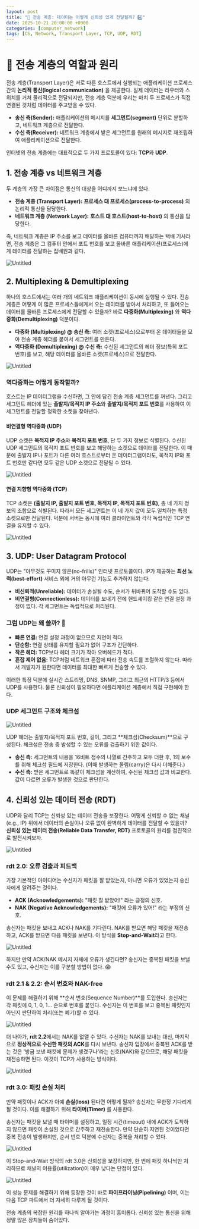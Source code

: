 ```yaml
---
layout: post
title: "🚚 전송 계층: 데이터는 어떻게 신뢰성 있게 전달될까? 4️⃣"
date: 2025-10-21 20:00:00 +0900
categories: [computer_network]
tags: [CS, Network, Transport Layer, TCP, UDP, RDT]
---
```


# 📨 전송 계층의 역할과 원리

전송 계층(Transport Layer)은 서로 다른 호스트에서 실행되는 애플리케이션 프로세스 간의 **논리적 통신(logical communication)** 을 제공한다. 실제 데이터는 라우터와 스위치를 거쳐 물리적으로 전달되지만, 전송 계층 덕분에 우리는 마치 두 프로세스가 직접 연결된 것처럼 데이터를 주고받을 수 있다.

- **송신 측(Sender):** 애플리케이션의 메시지를 **세그먼트(segment)** 단위로 분할하고, 네트워크 계층으로 전달한다.
- **수신 측(Receiver):** 네트워크 계층에서 받은 세그먼트를 원래의 메시지로 재조립하여 애플리케이션으로 전달한다.

인터넷의 전송 계층에는 대표적으로 두 가지 프로토콜이 있다: **TCP**와 **UDP**.

## 1. 전송 계층 vs 네트워크 계층

두 계층의 가장 큰 차이점은 통신의 대상을 어디까지 보느냐에 있다.

- **전송 계층 (Transport Layer):** **프로세스 대 프로세스(process-to-process)** 의 논리적 통신을 담당한다.
- **네트워크 계층 (Network Layer):** **호스트 대 호스트(host-to-host)** 의 통신을 담당한다.

즉, 네트워크 계층은 IP 주소를 보고 데이터를 올바른 컴퓨터까지 배달하는 택배 기사라면, 전송 계층은 그 컴퓨터 안에서 포트 번호를 보고 올바른 애플리케이션(프로세스)에게 데이터를 전달하는 집배원과 같다.

![Untitled](../../assets/images/computer_network_4/Untitled.png)

## 2. Multiplexing & Demultiplexing

하나의 호스트에서는 여러 개의 네트워크 애플리케이션이 동시에 실행될 수 있다. 전송 계층은 어떻게 이 많은 프로세스들에게서 오는 데이터를 받아서 처리하고, 또 들어오는 데이터를 올바른 프로세스에게 전달할 수 있을까? 바로 **다중화(Multiplexing)** 와 **역다중화(Demultiplexing)** 덕분이다.

- **다중화 (Multiplexing) @ 송신 측:** 여러 소켓(프로세스)으로부터 온 데이터들을 모아 전송 계층 헤더를 붙여서 세그먼트를 만든다.
- **역다중화 (Demultiplexing) @ 수신 측:** 수신된 세그먼트의 헤더 정보(특히 포트 번호)를 보고, 해당 데이터를 올바른 소켓(프로세스)으로 전달한다.

![Untitled](/assets/images/computer_network_4/Untitled%201.png)

### 역다중화는 어떻게 동작할까?

호스트는 IP 데이터그램을 수신하면, 그 안에 담긴 전송 계층 세그먼트를 꺼낸다. 그리고 세그먼트 헤더에 있는 **출발지/목적지 IP 주소**와 **출발지/목적지 포트 번호**를 사용하여 이 세그먼트를 전달할 정확한 소켓을 찾아낸다.

#### 비연결형 역다중화 (UDP)

UDP 소켓은 **목적지 IP 주소**와 **목적지 포트 번호**, 단 두 가지 정보로 식별된다. 수신된 UDP 세그먼트의 목적지 포트 번호를 보고 해당하는 소켓으로 데이터를 전달한다. 이 때문에 출발지 IP나 포트가 다른 여러 호스트로부터 온 데이터그램이라도, 목적지 IP와 포트 번호만 같다면 모두 같은 UDP 소켓으로 전달될 수 있다.

![Untitled](/assets/images/computer_network_4/Untitled%202.png)

#### 연결 지향형 역다중화 (TCP)

TCP 소켓은 **(출발지 IP, 출발지 포트 번호, 목적지 IP, 목적지 포트 번호)**, 총 네 가지 정보의 조합으로 식별된다. 따라서 모든 세그먼트는 이 네 가지 값이 모두 일치하는 특정 소켓으로만 전달된다. 덕분에 서버는 동시에 여러 클라이언트와 각각 독립적인 TCP 연결을 유지할 수 있다.

![Untitled](/assets/images/computer_network_4/Untitled%203.png)

## 3. UDP: User Datagram Protocol

UDP는 "아무것도 꾸미지 않은(no-frills)" 인터넷 프로토콜이다. IP가 제공하는 **최선 노력(best-effort)** 서비스 외에 거의 아무런 기능도 추가하지 않는다.

- **비신뢰적(Unreliable):** 데이터가 손실될 수도, 순서가 뒤바뀌어 도착할 수도 있다.
- **비연결형(Connectionless):** 데이터를 보내기 전에 핸드셰이킹 같은 연결 설정 과정이 없다. 각 세그먼트는 독립적으로 처리된다.

### 그럼 UDP는 왜 쓸까? 🤔

- **빠른 연결:** 연결 설정 과정이 없으므로 지연이 적다.
- **단순함:** 연결 상태를 유지할 필요가 없어 구조가 간단하다.
- **작은 헤더:** TCP보다 헤더 크기가 작아 오버헤드가 적다.
- **혼잡 제어 없음:** TCP처럼 네트워크 혼잡에 따라 전송 속도를 조절하지 않는다. 따라서 개발자가 원한다면 데이터를 최대한 빠르게 전송할 수 있다.

이러한 특징 덕분에 실시간 스트리밍, DNS, SNMP, 그리고 최근의 HTTP/3 등에서 UDP를 사용한다. 물론 신뢰성이 필요하다면 애플리케이션 계층에서 직접 구현해야 한다.

### UDP 세그먼트 구조와 체크섬

![Untitled](/assets/images/computer_network_4/Untitled%204.png)

UDP 헤더는 출발지/목적지 포트 번호, 길이, 그리고 **체크섬(Checksum)**으로 구성된다. 체크섬은 전송 중 발생할 수 있는 오류를 검출하기 위한 값이다.

- **송신 측:** 세그먼트의 내용을 16비트 정수의 나열로 간주하고 모두 더한 후, 1의 보수를 취해 체크섬 필드에 저장한다. (이때 발생하는 올림(carry)은 다시 더해준다.)
- **수신 측:** 받은 세그먼트로 똑같이 체크섬을 계산하여, 수신된 체크섬 값과 비교한다. 값이 다르면 오류가 발생한 것으로 판단한다.

## 4. 신뢰성 있는 데이터 전송 (RDT)

UDP와 달리 TCP는 신뢰성 있는 데이터 전송을 보장한다. 어떻게 신뢰할 수 없는 채널(e.g., IP) 위에서 데이터의 손실이나 오류 없이 완벽하게 데이터를 전달할 수 있을까? **신뢰성 있는 데이터 전송(Reliable Data Transfer, RDT)** 프로토콜의 원리를 점진적으로 발전시켜보자.

![Untitled](/assets/images/computer_network_4/Untitled%205.png)

### rdt 2.0: 오류 검출과 피드백

가장 기본적인 아이디어는 수신자가 패킷을 잘 받았는지, 아니면 오류가 있었는지 송신자에게 알려주는 것이다.

- **ACK (Acknowledgements):** "패킷 잘 받았어!" 라는 긍정의 신호.
- **NAK (Negative Acknowledgements):** "패킷에 오류가 있어!" 라는 부정의 신호.

송신자는 패킷을 보내고 ACK나 NAK를 기다린다. NAK를 받으면 해당 패킷을 재전송하고, ACK를 받으면 다음 패킷을 보낸다. 이 방식을 **Stop-and-Wait**라고 한다.

![Untitled](/assets/images/computer_network_4/Untitled%207.png)

하지만 만약 ACK/NAK 메시지 자체에 오류가 생긴다면? 송신자는 중복된 패킷을 보낼 수도 있고, 수신자는 이를 구분할 방법이 없다. 😱

### rdt 2.1 & 2.2: 순서 번호와 NAK-free

이 문제를 해결하기 위해 **순서 번호(Sequence Number)**를 도입한다. 송신자는 각 패킷에 0, 1, 0, 1... 순으로 번호를 붙인다. 수신자는 이 번호를 보고 중복된 패킷인지 아닌지 판단하여 처리(또는 폐기)할 수 있다.

![Untitled](/assets/images/computer_network_4/Untitled%2010.png)

더 나아가, **rdt 2.2**에서는 NAK를 없앨 수 있다. 수신자는 NAK를 보내는 대신, 마지막으로 **정상적으로 수신한 패킷의 ACK**를 다시 보낸다. 송신자 입장에서 중복된 ACK를 받는 것은 '방금 보낸 패킷에 문제가 생겼구나'라는 신호(NAK)와 같으므로, 해당 패킷을 재전송하면 된다. 이것이 TCP가 사용하는 방식이다.

![Untitled](/assets/images/computer_network_4/Untitled%2012.png)

### rdt 3.0: 패킷 손실 처리

만약 패킷이나 ACK가 아예 **손실(loss)** 된다면 어떻게 될까? 송신자는 무한정 기다리게 될 것이다. 이를 해결하기 위해 **타이머(Timer)** 를 사용한다.

송신자는 패킷을 보낼 때 타이머를 설정하고, 일정 시간(timeout) 내에 ACK가 도착하지 않으면 패킷이 손실된 것으로 간주하고 재전송한다. 만약 단순히 지연된 것이었다면 중복 전송이 발생하지만, 순서 번호 덕분에 수신자는 중복을 처리할 수 있다.

![Untitled](/assets/images/computer_network_4/Untitled%2013.png)

이 Stop-and-Wait 방식의 rdt 3.0은 신뢰성을 보장하지만, 한 번에 패킷 하나씩만 처리하므로 채널의 이용률(utilization)이 매우 낮다는 단점이 있다.

![Untitled](/assets/images/computer_network_4/Untitled%2016.png)

이 성능 문제를 해결하기 위해 등장한 것이 바로 **파이프라이닝(Pipelining)** 이며, 이는 다음 TCP 파트에서 더 자세히 다루게 될 것이다.

전송 계층의 복잡한 원리를 하나씩 알아가는 과정이 흥미롭다. 신뢰성 있는 통신을 위해 정말 많은 장치들이 숨어있다.
